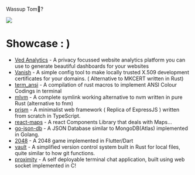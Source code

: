   Wassup Tom👋?
   
<a href="http://www.github.com/shubhexists"><img src="https://github-readme-streak-stats.herokuapp.com/?user=shubhexists&stroke=ffffff&background=1c1917&ring=0891b2&fire=0891b2&currStreakNum=ffffff&currStreakLabel=0891b2&sideNums=ffffff&sideLabels=ffffff&dates=ffffff&hide_border=true" /></a>
# Showcase : )
- [Ved Analytics](https://vedanalytics.in) - A privacy focussed website analytics platform you can use to generate beautiful dashboards for your websites
- [Vanish](https://github.com/shubhexists/vanish) - A simple config tool to make locally trusted X.509 development certificates for your domains. ( Alternative to MKCERT written in Rust)
- [term_ansi](https://github.com/shubhexists/term_ansi) - A compilation of rust macros to implement ANSI Colour Codings in terminal
- [mlvm](https://github.com/shubhexists/mlvm) - A complete symlink working alternative to nvm written in pure Rust (alternative to fnm)
- [prism](https://github.com/shubhexists/prism) - A minimalist web framework ( Replica of ExpressJS ) written from scratch in TypeScript.
- [react-maps](https://github.com/shubhexists/react-maps) - A react Components Library that deals with Maps...
- [go-json-db](https://github.com/shubhexists/go-json-db) - A JSON Database similar to MongoDB(Atlas) implemented in Golang.
- [2048](https://github.com/shubhexists/2048) - A 2048 game implemented in Flutter/Dart
- [vault](https://github.com/shubhexists/vault) - A simplified version control system built in Rust for local files, quite similar to how git functions.
- [proximity](https://github.com/shubhexists/proximity) - A self deployable terminal chat application, built using web socket implemented in C!

